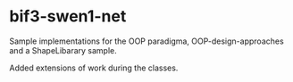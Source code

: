 # bif3-swen1-net

Sample implementations for the OOP paradigma,
OOP-design-approaches and a ShapeLibarary sample.

Added extensions of work during the classes.
